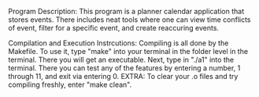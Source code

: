 Program Description: 
    This program is a planner calendar application that stores events. There includes neat 
    tools where one can view time conflicts of event, filter for a specific event, and create reaccuring events.

Compilation and Execution Instrcutions:
    Compiling is all done by the Makefile. To use it, type "make" into your terminal in the
    folder level in the terminal. There you will get an executable. Next, type in "./a1" into the terminal.
    There you can test any of the features by entering a number, 1 through 11, and exit via entering 0.
    EXTRA: To clear your .o files and try compiling freshly, enter "make clean".
